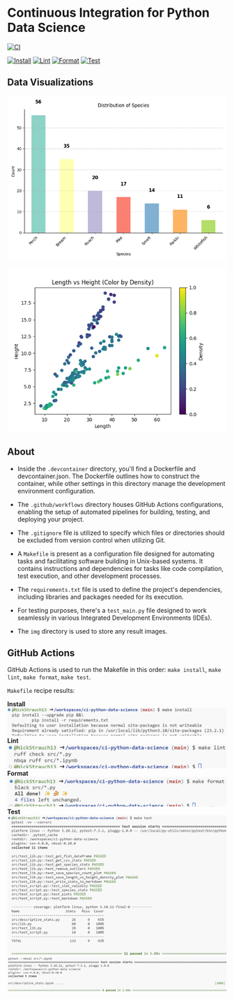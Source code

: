 # Continuous Integration for Python Data Science
[![CI](https://github.com/NickStrauch13/ci-python-data-science/actions/workflows/python-ci.yml/badge.svg)](https://github.com/NickStrauch13/ci-python-data-science/actions/workflows/python-ci.yml)

[![Install](https://github.com/NickStrauch13/ci-python-data-science/actions/workflows/install.yml/badge.svg)](https://github.com/NickStrauch13/ci-python-data-science/actions/workflows/install.yml)
[![Lint](https://github.com/NickStrauch13/ci-python-data-science/actions/workflows/lint.yml/badge.svg)](https://github.com/NickStrauch13/ci-python-data-science/actions/workflows/lint.yml)
[![Format](https://github.com/NickStrauch13/ci-python-data-science/actions/workflows/format.yml/badge.svg)](https://github.com/NickStrauch13/ci-python-data-science/actions/workflows/format.yml)
[![Test](https://github.com/NickStrauch13/ci-python-data-science/actions/workflows/test.yml/badge.svg)](https://github.com/NickStrauch13/ci-python-data-science/actions/workflows/test.yml)



## Data Visualizations
![!\[Alt text\](img/density_relationship.png)](img/species_distribution.png)

![Alt text](img/density_relationship.png)

## About
- Inside the ``.devcontainer`` directory, you'll find a Dockerfile and devcontainer.json. The Dockerfile outlines how to construct the container, while other settings in this directory manage the development environment configuration.

- The ``.github/workflows`` directory houses GitHub Actions configurations, enabling the setup of automated pipelines for building, testing, and deploying your project.

- The ``.gitignore`` file is utilized to specify which files or directories should be excluded from version control when utilizing Git.

- A ``Makefile`` is present as a configuration file designed for automating tasks and facilitating software building in Unix-based systems. It contains instructions and dependencies for tasks like code compilation, test execution, and other development processes.

- The ``requirements.txt`` file is used to define the project's dependencies, including libraries and packages needed for its execution.

- For testing purposes, there's a ``test_main.py`` file designed to work seamlessly in various Integrated Development Environments (IDEs).

- The ``img`` directory is used to store any result images.

## GitHub Actions
GitHub Actions is used to run the Makefile in this order: `make install`, `make lint`, `make format`, `make test`.

``Makefile`` recipe results:

**Install**
![Alt text](img/install_result.png)
**Lint**
![Alt text](img/lint_result.png)
**Format**
![Alt text](img/format_result.png)
**Test**
![Alt text](img/test_result.png)
![Alt text](img/nbval_result.png)